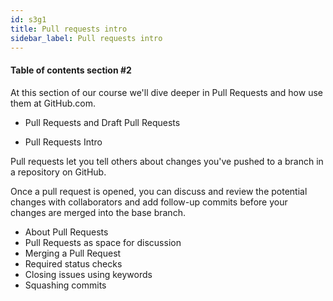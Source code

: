 ```yaml
---
id: s3g1
title: Pull requests intro
sidebar_label: Pull requests intro
---
```


#### Table of contents section #2


At this section of our course we'll dive deeper in Pull Requests and how use them at GitHub.com.


- Pull Requests and Draft Pull Requests

- Pull Requests Intro

Pull requests let you tell others about changes you've pushed to a branch in a repository on GitHub.

Once a pull request is opened, you can discuss and review the potential changes with collaborators and add follow-up commits before your changes are merged into the base branch.


- About Pull Requests
- Pull Requests as space for discussion
- Merging a Pull Request
- Required status checks
- Closing issues using keywords
- Squashing commits

<!-- - Pull Requests activity dashboard -->

